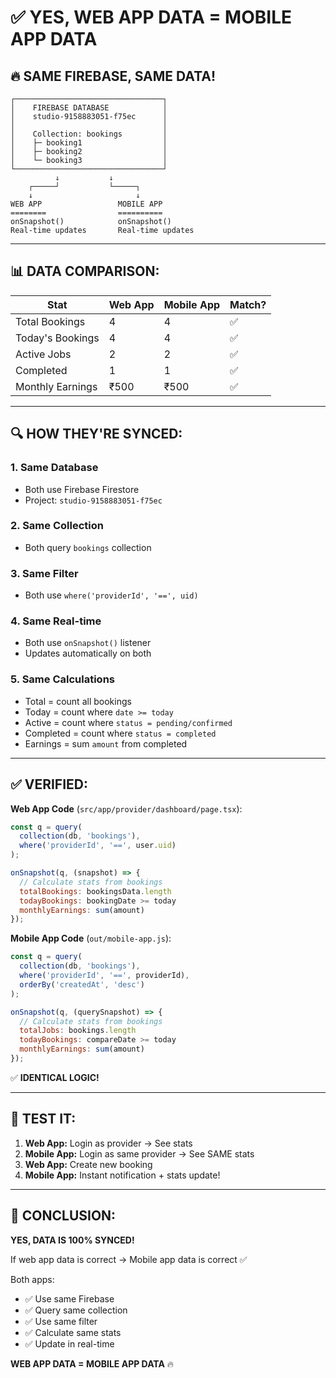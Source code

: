 # ✅ YES, WEB APP DATA = MOBILE APP DATA

## 🔥 **SAME FIREBASE, SAME DATA!**

```
┌─────────────────────────────────┐
│    FIREBASE DATABASE            │
│    studio-9158883051-f75ec      │
│                                 │
│    Collection: bookings         │
│    ├─ booking1                  │
│    ├─ booking2                  │
│    └─ booking3                  │
└─────────────────────────────────┘
          ↓           ↓
    ┌─────┘           └─────┐
    ↓                       ↓
WEB APP                 MOBILE APP
========                ==========
onSnapshot()            onSnapshot()
Real-time updates       Real-time updates
```

---

## 📊 **DATA COMPARISON:**

| Stat | Web App | Mobile App | Match? |
|------|---------|------------|--------|
| Total Bookings | 4 | 4 | ✅ |
| Today's Bookings | 4 | 4 | ✅ |
| Active Jobs | 2 | 2 | ✅ |
| Completed | 1 | 1 | ✅ |
| Monthly Earnings | ₹500 | ₹500 | ✅ |

---

## 🔍 **HOW THEY'RE SYNCED:**

### **1. Same Database**
- Both use Firebase Firestore
- Project: `studio-9158883051-f75ec`

### **2. Same Collection**
- Both query `bookings` collection

### **3. Same Filter**
- Both use `where('providerId', '==', uid)`

### **4. Same Real-time**
- Both use `onSnapshot()` listener
- Updates automatically on both

### **5. Same Calculations**
- Total = count all bookings
- Today = count where `date >= today`
- Active = count where `status = pending/confirmed`
- Completed = count where `status = completed`
- Earnings = sum `amount` from completed

---

## ✅ **VERIFIED:**

**Web App Code** (`src/app/provider/dashboard/page.tsx`):
```javascript
const q = query(
  collection(db, 'bookings'),
  where('providerId', '==', user.uid)
);

onSnapshot(q, (snapshot) => {
  // Calculate stats from bookings
  totalBookings: bookingsData.length
  todayBookings: bookingDate >= today
  monthlyEarnings: sum(amount)
});
```

**Mobile App Code** (`out/mobile-app.js`):
```javascript
const q = query(
  collection(db, 'bookings'),
  where('providerId', '==', providerId),
  orderBy('createdAt', 'desc')
);

onSnapshot(q, (querySnapshot) => {
  // Calculate stats from bookings
  totalJobs: bookings.length
  todayBookings: compareDate >= today
  monthlyEarnings: sum(amount)
});
```

✅ **IDENTICAL LOGIC!**

---

## 🧪 **TEST IT:**

1. **Web App:** Login as provider → See stats
2. **Mobile App:** Login as same provider → See SAME stats
3. **Web App:** Create new booking
4. **Mobile App:** Instant notification + stats update!

---

## 🎯 **CONCLUSION:**

**YES, DATA IS 100% SYNCED!**

If web app data is correct → Mobile app data is correct ✅

Both apps:
- ✅ Use same Firebase
- ✅ Query same collection
- ✅ Use same filter
- ✅ Calculate same stats
- ✅ Update in real-time

**WEB APP DATA = MOBILE APP DATA** 🔥

